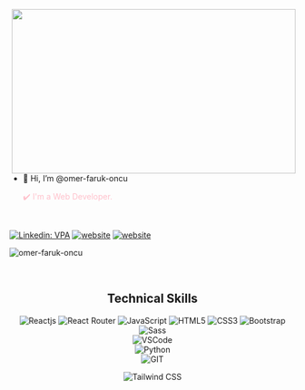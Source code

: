 <img src="https://media.licdn.com/dms/image/D5612AQGOmwfIE5mlWA/article-cover_image-shrink_720_1280/0/1674617947228?e=1720051200&v=beta&t=slNiuCT8NxwfvCj9EGbnfMj2D_kl6Ay0boay17JhrdM" align="right" width="500" height="290"></br>




- 👋 Hi, I’m @omer-faruk-oncu

  <font color="pink"> :heavy_check_mark: I'm a Web Developer. </font>
</br>

[![Linkedin: VPA](https://img.shields.io/badge/linkedin-%230077B5.svg?&style=for-the-badge&logo=linkedin&logoColor=white)](https://www.linkedin.com/in/omer-faruk-oncu/)
[![website](https://img.shields.io/badge/gmail-f1f2f6.svg?&style=for-the-badge&logo=gmail&logoColor=red)](mailto:farukoncu78@gmail.com)
[![website](https://img.shields.io/badge/%20-medium-black?&style=for-the-badge&logoColor=white)](https://medium.com/@farukoncu78)

<p align="left"> <img src="https://komarev.com/ghpvc/?username=omer-faruk-oncu" alt="omer-faruk-oncu"/></p>
</br>

<h2 align="center">Technical Skills</h2>
<div align="center">
<img
        src="https://img.shields.io/badge/React-20232A?style=for-the-badge&logo=react&logoColor=61DAFB"
        alt="Reactjs"
      />
<img
        src="https://img.shields.io/badge/React_Router-CA4245?style=for-the-badge&logo=react-router&logoColor=white"
        alt="React Router"
      />
<img
        src="https://img.shields.io/badge/JavaScript-323330?style=for-the-badge&logo=javascript&logoColor=F7DF1E"
        alt="JavaScript"
      />
<img
        src="https://img.shields.io/badge/HTML5-E34F26?style=for-the-badge&logo=html5&logoColor=white"
        alt="HTML5"
      />
<img
        src="https://img.shields.io/badge/CSS3-1572B6?style=for-the-badge&logo=css3&logoColor=white"
        alt="CSS3"
      />
<img
        src="https://img.shields.io/badge/Bootstrap-563D7C?style=for-the-badge&logo=bootstrap&logoColor=white"
        alt="Bootstrap"
      />
<img
        src="https://img.shields.io/badge/Sass-CC6699?style=for-the-badge&logo=sass&logoColor=white"
        alt="Sass"
      />
</br>
<img
     src="https://img.shields.io/badge/Visual_Studio_Code-0078D4?style=for-the-badge&logo=visual%20studio%20code&logoColor=white"
     alt="VSCode"
     />
</br>
<img
        src="https://img.shields.io/badge/Python-14354C?style=for-the-badge&logo=python&logoColor=white"
        alt="Python"
      />
<br>
<img
      src="https://img.shields.io/badge/GIT-E44C30?style=for-the-badge&logo=git&logoColor=white"
      alt="GIT"
      />

  <!--<img
      src="https://img.shields.io/badge/Jira-0052CC?style=for-the-badge&logo=Jira&logoColor=white"
      alt="JIRA"
      />-->
      

  <img
      src="https://img.shields.io/badge/Tailwind-38B2AC?style=for-the-badge&logo=tailwind-css&logoColor=white"
      alt="Tailwind CSS"
    />

</div>
</br>




<!---
omer-faruk-oncu/omer-faruk-oncu is a ✨ special ✨ repository because its `README.md` (this file) appears on your GitHub profile.
You can click the Preview link to take a look at your changes.
--->
